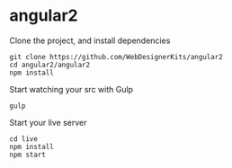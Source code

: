 # angular2

Clone the project, and install dependencies
```
git clone https://github.com/WebDesignerKits/angular2
cd angular2/angular2
npm install
```
Start watching your src with Gulp
```
gulp
```
Start your live server
```
cd live
npm install
npm start
```

